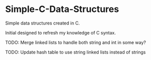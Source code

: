 Simple-C-Data-Structures
========================

Simple data structures created in C.

Initial designed to refresh my knowledge of C syntax.

TODO: Merge linked lists to handle both string and int in some way? 

TODO: Update hash table to use string linked lists instead of strings

